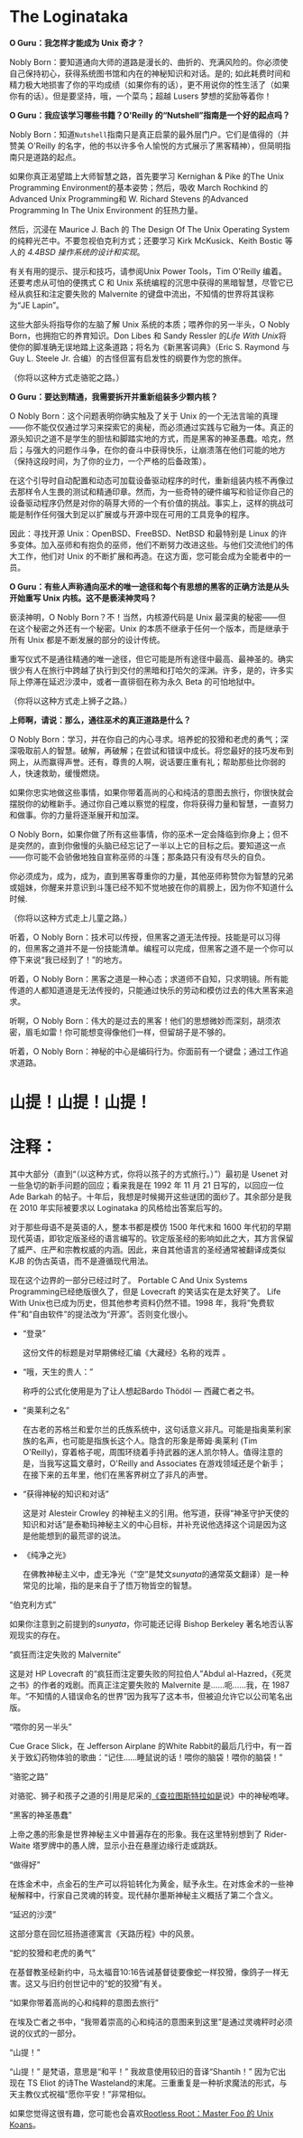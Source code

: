 # The Loginataka

**O Guru：我怎样才能成为 Unix 奇才？**

Nobly Born：要知道通向大师的道路是漫长的、曲折的、充满风险的。你必须使自己保持初心，获得系统图书馆和内在的神秘知识和对话。是的; 如此耗费时间和精力极大地损害了你的平均成绩（如果你有的话），更不用说你的性生活了（如果你有的话）。但是要坚持，哦，一个菜鸟；超越 Lusers 梦想的奖励等着你！

**O Guru：我应该学习哪些书籍？O'Reilly 的“Nutshell”指南是一个好的起点吗？**

Nobly Born：知道`Nutshell`指南只是真正启蒙的最外层门户。它们是值得的（并赞美 O'Reilly 的名字，他的书以许多令人愉悦的方式展示了黑客精神），但简明指南只是道路的起点。

如果你真正渴望踏上大师智慧之路，首先要学习 Kernighan & Pike 的The Unix Programming Environment的基本姿势；然后，吸收 March Rochkind 的Advanced Unix Programming和 W. Richard Stevens 的Advanced Programming In The Unix Environment 的狂热力量。

然后，沉浸在 Maurice J. Bach 的 The Design Of The Unix Operating System的纯粹光芒中。不要忽视伯克利方式；还要学习 Kirk McKusick、Keith Bostic 等人的 *4.4BSD 操作系统的设计和实现*。

有关有用的提示、提示和技巧，请参阅Unix Power Tools，Tim O'Reilly 编着。还要考虑从可怕的便携式 C 和 Unix 系统编程的沉思中获得的黑暗智慧，尽管它已经从疯狂和注定要失败的 Malvernite 的键盘中流出，不知情的世界将其误称为“JE Lapin”。

这些大部头将指导你的左脑了解 Unix 系统的本质；喂养你的另一半头，O Nobly Born，也拥抱它的养育知识。Don Libes 和 Sandy Ressler 的*Life With Unix*将使你的脚准确无误地踏上这条道路；将名为《新黑客词典》（Eric S. Raymond 与 Guy L. Steele Jr. 合编）的古怪但富有启发性的纲要作为您的旅伴。

（你将以这种方式走骆驼之路。）

**O Guru：要达到精通，我需要拆开并重新组装多少颗内核？**

O Nobly Born：这个问题表明你确实触及了关于 Unix 的一个无法言喻的真理——你不能仅仅通过学习来探索它的奥秘，而必须通过实践与它融为一体。真正的源头知识之道不是学生的胆怯和脚踏实地的方式，而是黑客的神圣愚蠢。哈克，然后；与强大的问题作斗争，在你的奋斗中获得快乐，让崩溃落在他们可能的地方（保持这段时间，为了你的业力，一个严格的后备政策）。

在这个引导时自动配置和动态可加载设备驱动程序的时代，重新组装内核不再像过去那样令人生畏的测试和精通印章。然而，为一些奇特的硬件编写和验证你自己的设备驱动程序仍然是对你的萌芽大师的一个有价值的挑战。事实上，这样的挑战可能是制作任何强大到足以扩展或与开源中现在可用的工具竞争的程序。

因此：寻找开源 Unix：OpenBSD、FreeBSD、NetBSD 和最特别是 Linux 的许多变体。加入巫师和有抱负的巫师，他们不断努力改进这些。与他们交流他们的伟大工作，他们对 Unix 的不断扩展和再造。在这方面，您可能会成为全能者中的一员。

**O Guru：有些人声称通向巫术的唯一途径和每个有思想的黑客的正确方法是从头开始重写 Unix 内核。这不是亵渎神灵吗？**

亵渎神明，O Nobly Born？不！当然，内核源代码是 Unix 最深奥的秘密——但在这个秘密之外还有一个秘密。Unix 的本质不继承于任何一个版本，而是继承于所有 Unix 都是不断发展的部分的设计传统。

重写仪式不是通往精通的唯一途径，但它可能是所有途径中最高、最神圣的。确实很少有人在旅行中跨越了执行到交付的黑暗和打哈欠的深渊。许多，是的，许多实际上停滞在延迟沙漠中，或者一直徘徊在称为永久 Beta 的可怕地狱中。

（你将以这种方式走上狮子之路。）

**上师啊，请说：那么，通往巫术的真正道路是什么？**

O Nobly Born：学习，并在你自己的内心寻求。培养蛇的狡猾和老虎的勇气；深深吸取前人的智慧。破解，再破解；在尝试和错误中成长。将您最好的技巧发布到网上，从而赢得声誉。还有，尊贵的人啊，说话要庄重有礼；帮助那些比你弱的人，快速救助，缓慢燃烧。

如果你忠实地做这些事情，如果你带着高尚的心和纯洁的意图去旅行，你很快就会摆脱你的幼稚新手。通过你自己难以察觉的程度，你将获得力量和智慧，一直努力和做事。你的力量将逐渐展开和加深。

O Nobly Born，如果你做了所有这些事情，你的巫术一定会降临到你身上；但不是突然的，直到你傲慢的头脑已经忘记了一半以上它的目标之后。要知道这一点——你可能不会骄傲地独自宣称巫师的斗篷；那条路只有没有尽头的自负。

你必须成为，成为，成为，直到黑客尊重你的力量，其他巫师称赞你为智慧的兄弟或姐妹，你醒来并意识到斗篷已经不知不觉地披在你的肩膀上，因为你不知道什么时候.

（你将以这种方式走上儿童之路。）

听着，O Nobly Born：技术可以传授，但黑客之道无法传授。技能是可以习得的，但黑客之道并不是一份技能清单。编程可以完成，但黑客之道不是一个你可以停下来说“我已经到了！”的地方。

听着，O Nobly Born：黑客之道是一种心态；求道师不自知，只求明镜。所有能传道的人都知道道是无法传授的，只能通过快乐的劳动和模仿过去的伟大黑客来追求。

听啊，O Nobly Born：伟大的是过去的黑客！他们的思想微妙而深刻，胡须浓密，眉毛如雷！你可能想变得像他们一样，但留胡子是不够的。

听着，O Nobly Born：神秘的中心是编码行为。你面前有一个键盘；通过工作追求道路。

# 山提！山提！山提！

# 注释：

其中大部分（直到“（以这种方式，你将以孩子的方式旅行。）”）最初是 Usenet 对一些急切的新手问题的回应；看来我是在 1992 年 11 月 21 日写的，以回应一位 Ade Barkah 的帖子。十年后，我想是时候揭开这些谜团的面纱了。其余部分是我在 2010 年实际被要求以 Loginataka 的风格给出答案后写的。

对于那些母语不是英语的人，整本书都是模仿 1500 年代末和 1600 年代初的早期现代英语，即钦定版圣经的语言编写的。钦定版圣经的影响如此之大，其方言保留了威严、庄严和宗教权威的内涵。因此，来自其他语言的圣经通常被翻译成类似 KJB 的伪古英语，而不是遵循现代用法。

现在这个边界的一部分已经过时了。 Portable C And Unix Systems Programming已经绝版很久了，但是 Lovecraft 的笑话实在是太好笑了。 Life With Unix也已成为历史，但其他参考资料仍然不错。1998 年，我将“免费软件”和“自由软件”的提法改为“开源”。否则变化很小。



- “登录”

  这份文件的标题是对早期佛经汇编《大藏经》名称的戏弄 。

- “哦，天生的贵人：”

  称呼的公式化使用是为了让人想起Bardo Thödöl — 西藏亡者之书。

- “奥莱利之名”

  在古老的苏格兰和爱尔兰的氏族系统中，这句话意义非凡。可能是指奥莱利家族的名声，也可能是指族长这个人。隐含的形象是蒂姆·奥莱利 (Tim O'Reilly)，穿着格子呢，周围环绕着手持武器的迷人凯尔特人。值得注意的是，当我写这篇文章时，O'Reilly and Associates 在游戏领域还是个新手；在接下来的五年里，他们在黑客界树立了非凡的声誉。

- “获得神秘的知识和对话”

  这是对 Alesteir Crowley 的神秘主义的引用。他写道，获得“神圣守护天使的知识和对话”是泰勒玛神秘主义的中心目标，并补充说他选择这个词是因为这是他能想到的最荒谬的说法。

- 《纯净之光》

  在佛教神秘主义中，虚无净光（“空”是梵文*sunyata*的通常英文翻译）是一种常见的比喻，指的是来自于了悟万物皆空的智慧。

“伯克利方式”

如果你注意到之前提到的*sunyata*，你可能还记得 Bishop Berkeley 著名地否认客观现实的存在。

“疯狂而注定失败的 Malvernite”

这是对 HP Lovecraft 的“疯狂而注定要失败的阿拉伯人”Abdul al-Hazred，《死灵之书》的作者的戏剧。而真正注定要失败的 Malvernite 是……呃……我，在 1987 年。“不知情的人错误命名的世界”因为我写了这本书，但被迫允许它以公司笔名出版。

“喂你的另一半头”

Cue Grace Slick，在 Jefferson Airplane 的White Rabbit的最后几行中，有一首关于致幻药物体验的歌曲：“记住......睡鼠说的话！喂你的脑袋！喂你的脑袋！”

“骆驼之路”

对骆驼、狮子和孩子之道的引用是尼采的[《查拉图斯特拉如是](http://philosophy.eserver.org/nietzsche-zarathustra.txt)说》中的神秘咆哮。

“黑客的神圣愚蠢”

上帝之愚的形象是世界神秘主义中普遍存在的形象。我在这里特别想到了 Rider-Waite 塔罗牌中的愚人牌，显示小丑在悬崖边缘行走或跳跃。

“做得好”

在炼金术中，点金石的生产可以将铅转化为黄金，赋予永生。在对炼金术的一些神秘解释中，行家自己灵魂的转变。现代赫尔墨斯神秘主义概括了第二个含义。

“延迟的沙漠”

这部分意在回忆班扬道德寓言《天路历程》中的风景。

“蛇的狡猾和老虎的勇气”

在基督教圣经新约中，马太福音10:16告诫基督徒要像蛇一样狡猾，像鸽子一样无害。这又与旧约创世记中的“蛇的狡猾”有关。

“如果你带着高尚的心和纯粹的意图去旅行”

在埃及亡者之书中，“我带着崇高的心和纯洁的意图来到这里”是通过灵魂秤时必须说的仪式的一部分。

“山提！”

“山提！” 是梵语，意思是“和平！” 我故意使用较旧的音译“Shantih！” 因为它出现在 TS Eliot 的诗The Wasteland的末尾。三重重复是一种祈求魔法的形式，与天主教仪式祝福“愿你平安！”非常相似。

如果您觉得这很有趣，您可能也会喜欢[Rootless Root：Master Foo 的 Unix Koans](http://www.catb.org/~esr/writings/unix-koans)。